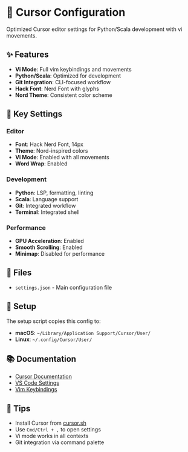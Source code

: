 # 🎯 Cursor Configuration

Optimized Cursor editor settings for Python/Scala development with vi movements.

## ✨ Features

- **Vi Mode**: Full vim keybindings and movements
- **Python/Scala**: Optimized for development
- **Git Integration**: CLI-focused workflow
- **Hack Font**: Nerd Font with glyphs
- **Nord Theme**: Consistent color scheme

## 🎯 Key Settings

### Editor
- **Font**: Hack Nerd Font, 14px
- **Theme**: Nord-inspired colors
- **Vi Mode**: Enabled with all movements
- **Word Wrap**: Enabled

### Development
- **Python**: LSP, formatting, linting
- **Scala**: Language support
- **Git**: Integrated workflow
- **Terminal**: Integrated shell

### Performance
- **GPU Acceleration**: Enabled
- **Smooth Scrolling**: Enabled
- **Minimap**: Disabled for performance

## 📁 Files

- `settings.json` - Main configuration file

## 🔧 Setup

The setup script copies this config to:
- **macOS**: `~/Library/Application Support/Cursor/User/`
- **Linux**: `~/.config/Cursor/User/`

## 📚 Documentation

- [Cursor Documentation](https://cursor.sh/docs)
- [VS Code Settings](https://code.visualstudio.com/docs/getstarted/settings)
- [Vim Keybindings](https://vim.rtorr.com/)

## 🎯 Tips

- Install Cursor from [cursor.sh](https://cursor.sh)
- Use `Cmd/Ctrl + ,` to open settings
- Vi mode works in all contexts
- Git integration via command palette
